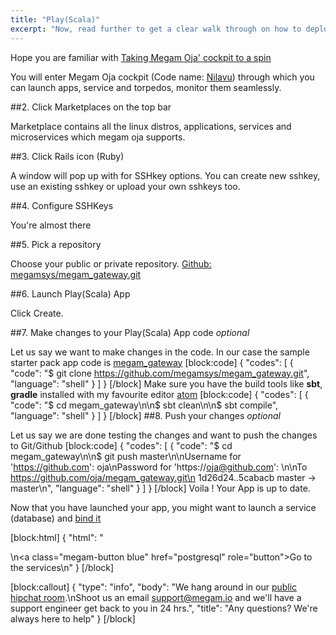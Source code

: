 ```yaml
---
title: "Play(Scala)"
excerpt: "Now, read further to get a clear walk through on how to deploy a Play app"
---
```

Hope you are familiar with [Taking Megam Oja' cockpit to a spin](doc:taking-megam-oja-to-a-spin)

You will enter Megam Oja cockpit (Code name: [Nilavu](https://github.com/megamsys/nilavu.git)) through which you can launch apps, service and torpedos, monitor them seamlessly.

##2. Click Marketplaces on the top bar 

Marketplace contains all the linux distros,  applications, services and microservices which megam oja supports. 

##3. Click Rails icon (Ruby)

A window will pop up with for SSHkey options. You can create new sshkey, use an existing sshkey or upload your own sshkeys too. 

##4. Configure SSHKeys

You're almost there

##5. Pick a repository 

Choose your public or private repository.  [Github: megamsys/megam_gateway.git](https://github.com/megamsys/megam_gateway.git)

##6. Launch Play(Scala) App

Click Create.

##7. Make changes to your Play(Scala) App code *optional*

Let us say we want to make changes in the code. In our case the sample starter pack app code is [megam_gateway](https://github.com/megamsys/megam_gateway.git)
[block:code]
{
  "codes": [
    {
      "code": "$ git clone https://github.com/megamsys/megam_gateway.git",
      "language": "shell"
    }
  ]
}
[/block]
Make sure you have the build tools like **sbt**, **gradle** installed with my favourite editor [atom](http://atom.io)
[block:code]
{
  "codes": [
    {
      "code": "$ cd megam_gateway\n\n$ sbt clean\n\n$ sbt compile",
      "language": "shell"
    }
  ]
}
[/block]
##8. Push your changes *optional*

Let us say we are done testing the changes and want to push the changes to Git/Github
[block:code]
{
  "codes": [
    {
      "code": "$ cd megam_gateway\n\n$ git push master\n\nUsername for 'https://github.com': oja\nPassword for 'https://oja@github.com': \n\nTo https://github.com/oja/megam_gateway.git\n   1d26d24..5cabacb  master -> master\n",
      "language": "shell"
    }
  ]
}
[/block]
Voila ! Your App is up to date.


Now that you have launched your app, you might want to launch a service (database) and [bind it](doc:megam_bind_app)

[block:html]
{
  "html": "<div></div>\n<a class=\"megam-button blue\" href=\"postgresql\" role=\"button\">Go to the services</a>\n<style>\n\n</style>"
}
[/block]

[block:callout]
{
  "type": "info",
  "body": "We hang around in our [public hipchat room](http://j.mp/megamchat).\nShoot us an email [support@megam.io](mailto:support@megam.io) and we'll have a support engineer get back to you in 24 hrs.",
  "title": "Any questions? We're always here to help"
}
[/block]